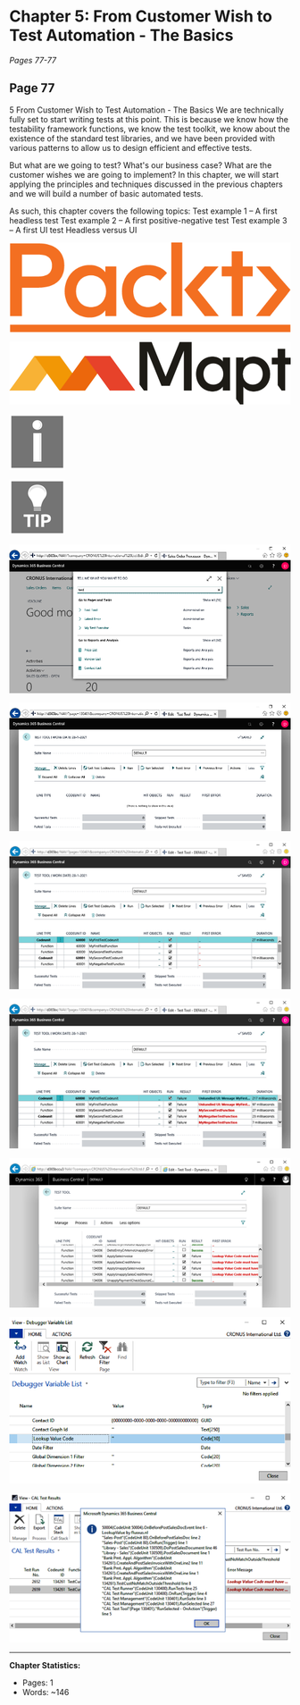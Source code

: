 # Chapter 5: From Customer Wish to Test Automation - The Basics

*Pages 77-77*

## Page 77

5 From Customer Wish to Test Automation - The Basics We are technically fully set to start writing tests at this point. This is because we know how the testability framework functions, we know the test toolkit, we know about the existence of the standard test libraries, and we have been provided with various patterns to allow us to design efficient and effective tests.

But what are we going to test? What's our business case? What are the customer wishes we are going to implement? In this chapter, we will start applying the principles and techniques discussed in the previous chapters and we will build a number of basic automated tests.

As such, this chapter covers the following topics: Test example 1 – A first headless test Test example 2 – A first positive-negative test Test example 3 – A first UI test Headless versus UI

![Image from page 77](../images/page_77_img_3.png)

![Image from page 77](../images/page_77_img_5.png)

![Image from page 77](../images/page_77_img_7.png)

![Image from page 77](../images/page_77_img_9.png)

![Image from page 77](../images/page_77_img_18.png)

![Image from page 77](../images/page_77_img_19.png)

![Image from page 77](../images/page_77_img_21.png)

![Image from page 77](../images/page_77_img_22.png)

![Image from page 77](../images/page_77_img_54.png)

![Image from page 77](../images/page_77_img_63.png)

![Image from page 77](../images/page_77_img_67.png)

---

**Chapter Statistics:**
- Pages: 1
- Words: ~146
